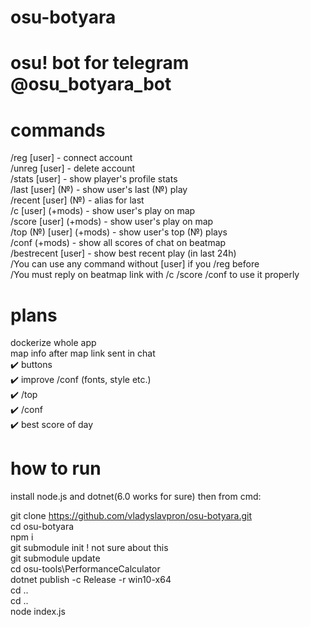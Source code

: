 # osu-botyara

# osu! bot for telegram @osu_botyara_bot

# commands 
/reg [user] - connect account  
/unreg [user] - delete account  
/stats [user] - show player's profile stats  
/last [user] (№) - show user's last (№) play  
/recent [user] (№) - alias for last  
/c [user] (+mods) - show user's play on map  
/score [user] (+mods) - show user's play on map   
/top (№) [user] (+mods) - show user's top (№) plays  
/conf (+mods) - show all scores of chat on beatmap  
/bestrecent [user] - show best recent play (in last 24h)  
/You can use any command without [user] if you /reg before  
/You must reply on beatmap link with /c /score /conf to use it properly 

# plans  
dockerize whole app  
map info after map link sent in chat   
:heavy_check_mark: buttons  
:heavy_check_mark: improve /conf (fonts, style etc.)  
:heavy_check_mark: /top   
:heavy_check_mark: /conf  
:heavy_check_mark: best score of day  

# how to run
install node.js and dotnet(6.0 works for sure)
then from cmd:

git clone https://github.com/vladyslavpron/osu-botyara.git  
cd osu-botyara   
npm i  
git submodule init ! not sure about this  
git submodule update    
cd osu-tools\PerformanceCalculator  
dotnet publish -c Release -r win10-x64  
cd ..  
cd ..  
node index.js  
